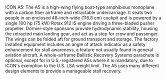 ICON A5: The A5 is a high-wing flying boat-type amphibious monoplane with a carbon fiber airframe and retractable undercarriage. It seats two people in an enclosed 46-inch-wide (116.8 cm) cockpit and is powered by a single 100 hp (75 kW) Rotax 912 iS engine driving a three-bladed pusher propeller. Dornier-style sponsons provide hydrodynamic stability, housing the retracted main landing gear, and act as a step for crew and passenger. The wings can be folded aft for ground transport and storage. The factory installed equipment includes an angle of attack indicator as a safety enhancement for stall awareness, a feature not usually found in general aviation aircraft. A whole-airframe Ballistic Recovery Systems parachute is optional, except for in U.S.-registered A5s where it is mandatory, due to ICON's exemption to the U.S. LSA weight limit. The A5 uses many different design elements to provide a manageable stall recovery.
